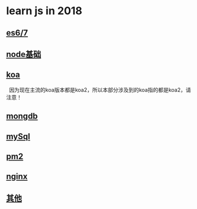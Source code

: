 # learn js in 2018

## [es6/7]()
 

## [node基础]()


## [koa](https://github.com/yizuierguo/learn-koa)
   
   因为现在主流的koa版本都是koa2，所以本部分涉及到的koa指的都是koa2，请注意！

## [mongdb]()

## [mySql]()

## [pm2]()

## [nginx]()

## [其他]()
